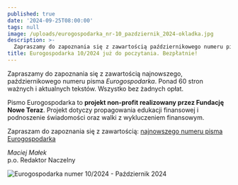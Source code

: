 ```yaml
---
published: true
date: '2024-09-25T08:00:00'
tags: null
image: /uploads/eurogospodarka_nr-10_pazdziernik_2024-okladka.jpg
description: >-
  Zapraszamy do zapoznania się z zawartością październikowego numeru pisma Eurogospodarka. Ponad 60 stron ważnych i aktualnych tekstów. Do poczytania... bez opłat. 
title: Eurogospodarka 10/2024 już do poczytania. Bezpłatnie!
---
```


Zapraszamy do zapoznania się z zawartością najnowszego, październikowego numeru pisma *Eurogospodarka*. Ponad 60 stron ważnych i aktualnych tekstów. Wszystko bez żadnych opłat. 

Pismo Eurogospodarka to **projekt non-profit realizowany przez Fundację Nowe Teraz**. Projekt dotyczy propagowania edukacji finansowej i podnoszenie świadomości oraz walki z wykluczeniem finansowym.

Zapraszam do zapoznania się z zawartością: [najnowszego numeru pisma Eurogospodarka](https://eurogospodarka.eu/eurogospodarka-pazdziernik-2024/)

*Maciej Małek*   
p.o. Redaktor Naczelny

![Eurogospodarka numer 10/2024 - Październik 2024](/uploads/eurogospodarka_nr-10_pazdziernik_2024-spis-tresci.jpg)
